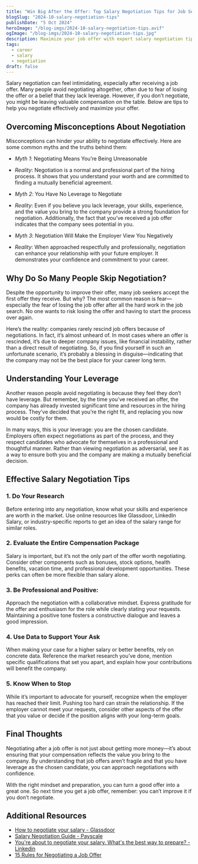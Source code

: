 ```yaml
---
title: "Win Big After the Offer: Top Salary Negotiation Tips for Job Seekers"
blogSlug: "2024-10-salary-negotiation-tips"
publishDate: "5 Oct 2024"
heroImage: "/blog-imgs/2024-10-salary-negotiation-tips.avif"
ogImage: "/blog-imgs/2024-10-salary-negotiation-tips.jpg"
description: Maximize your job offer with expert salary negotiation tips. Overcome fears, highlight your value, and confidently secure the compensation you deserve. Empower your career today
tags:
  - career
  - salary
  - negotiation
draft: false
---
```


Salary negotiation can feel intimidating, especially after receiving a job offer. Many people avoid negotiating altogether, often due to fear of losing the offer or a belief that they lack leverage. However, if you don’t negotiate, you might be leaving valuable compensation on the table. Below are tips to help you negotiate effectively and maximize your offer.

## Overcoming Misconceptions About Negotiation

Misconceptions can hinder your ability to negotiate effectively. Here are some common myths and the truths behind them:

- *Myth 1*: Negotiating Means You’re Being Unreasonable

- *Reality*: Negotiation is a normal and professional part of the hiring process. It shows that you understand your worth and are committed to finding a mutually beneficial agreement.

- *Myth 2*: You Have No Leverage to Negotiate

- *Reality*: Even if you believe you lack leverage, your skills, experience, and the value you bring to the company provide a strong foundation for negotiation. Additionally, the fact that you’ve received a job offer indicates that the company sees potential in you.

- *Myth 3*: Negotiation Will Make the Employer View You Negatively

- *Reality*: When approached respectfully and professionally, negotiation can enhance your relationship with your future employer. It demonstrates your confidence and commitment to your career.


## Why Do So Many People Skip Negotiation?

Despite the opportunity to improve their offer, many job seekers accept the first offer they receive. But why? The most common reason is fear—especially the fear of losing the job offer after all the hard work in the job search. No one wants to risk losing the offer and having to start the process over again.

Here’s the reality: companies rarely rescind job offers because of negotiations. In fact, it’s almost unheard of. In most cases where an offer is rescinded, it’s due to deeper company issues, like financial instability, rather than a direct result of negotiating. So, if you find yourself in such an unfortunate scenario, it’s probably a blessing in disguise—indicating that the company may not be the best place for your career long term.

## Understanding Your Leverage

Another reason people avoid negotiating is because they feel they don’t have leverage. But remember, by the time you’ve received an offer, the company has already invested significant time and resources in the hiring process. They’ve decided that you’re the right fit, and replacing you now would be costly for them.

In many ways, this is your leverage: you are the chosen candidate. Employers often expect negotiations as part of the process, and they respect candidates who advocate for themselves in a professional and thoughtful manner. Rather than viewing negotiation as adversarial, see it as a way to ensure both you and the company are making a mutually beneficial decision.

## Effective Salary Negotiation Tips

### 1. Do Your Research

Before entering into any negotiation, know what your skills and experience are worth in the market. Use online resources like Glassdoor, LinkedIn Salary, or industry-specific reports to get an idea of the salary range for similar roles.

### 2. Evaluate the Entire Compensation Package

Salary is important, but it’s not the only part of the offer worth negotiating. Consider other components such as bonuses, stock options, health benefits, vacation time, and professional development opportunities. These perks can often be more flexible than salary alone.

### 3. Be Professional and Positive:

Approach the negotiation with a collaborative mindset. Express gratitude for the offer and enthusiasm for the role while clearly stating your requests. Maintaining a positive tone fosters a constructive dialogue and leaves a good impression.

### 4. Use Data to Support Your Ask

When making your case for a higher salary or better benefits, rely on concrete data. Reference the market research you’ve done, mention specific qualifications that set you apart, and explain how your contributions will benefit the company.

### 5. Know When to Stop

While it’s important to advocate for yourself, recognize when the employer has reached their limit. Pushing too hard can strain the relationship. If the employer cannot meet your requests, consider other aspects of the offer that you value or decide if the position aligns with your long-term goals.

## Final Thoughts

Negotiating after a job offer is not just about getting more money—it’s about ensuring that your compensation reflects the value you bring to the company. By understanding that job offers aren’t fragile and that you have leverage as the chosen candidate, you can approach negotiations with confidence.

With the right mindset and preparation, you can turn a good offer into a great one. So next time you get a job offer, remember: you can’t improve it if you don’t negotiate.

## Additional Resources

- [How to negotiate your salary - Glassdoor](https://www.glassdoor.com/blog/guide/how-to-negotiate-your-salary/)
- [Salary Negotiation Guide - Payscale](https://www.payscale.com/salary-negotiation-guide/)
- [You're about to negotiate your salary. What's the best way to prepare? - Linkedin](https://www.linkedin.com/advice/3/youre-negotiate-your-salary-whats-best-way-o5rnc)
- [15 Rules for Negotiating a Job Offer](https://hbr.org/2014/04/15-rules-for-negotiating-a-job-offer)
